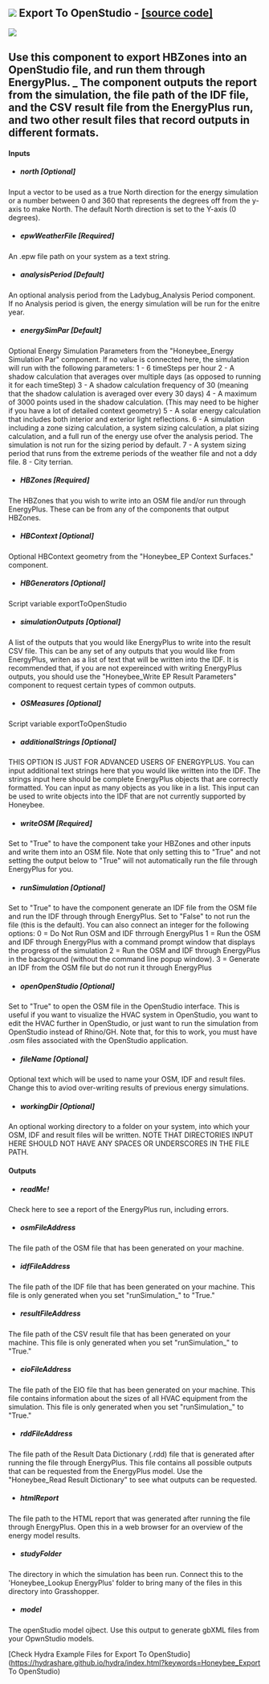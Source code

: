 ## ![](../../images/icons/Export_To_OpenStudio.png) Export To OpenStudio - [[source code]](https://github.com/mostaphaRoudsari/honeybee/tree/master/src/Honeybee_Export%20To%20OpenStudio.py)

![](../../images/components/Export_To_OpenStudio.png)

Use this component to export HBZones into an OpenStudio file, and run them through EnergyPlus. _ The component outputs the report from the simulation, the file path of the IDF file, and the CSV result file from the EnergyPlus run, and two other result files that record outputs in different formats. - 

#### Inputs
* ##### north [Optional]
Input a vector to be used as a true North direction for the energy simulation or a number between 0 and 360 that represents the degrees off from the y-axis to make North.  The default North direction is set to the Y-axis (0 degrees).
* ##### epwWeatherFile [Required]
An .epw file path on your system as a text string.
* ##### analysisPeriod [Default]
An optional analysis period from the Ladybug_Analysis Period component.  If no Analysis period is given, the energy simulation will be run for the enitre year.
* ##### energySimPar [Default]
Optional Energy Simulation Parameters from the "Honeybee_Energy Simulation Par" component.  If no value is connected here, the simulation will run with the following parameters: 1 - 6 timeSteps per hour 2 - A shadow calculation that averages over multiple days (as opposed to running it for each timeStep) 3 - A shadow calculation frequency of 30 (meaning that the shadow calulation is averaged over every 30 days) 4 - A maximum of 3000 points used in the shadow calculation. (This may need to be higher if you have a lot of detailed context geometry) 5 - A solar energy calculation that includes both interior and exterior light reflections. 6 - A simulation including a zone sizing calculation, a system sizing calculation, a plat sizing calculation, and a full run of the energy use ofver the analysis period.  The simulation is not run for the sizing period by default. 7 - A system sizing period that runs from the extreme periods of the weather file and not a ddy file. 8 - City terrian.
* ##### HBZones [Required]
The HBZones that you wish to write into an OSM file and/or run through EnergyPlus.  These can be from any of the components that output HBZones.
* ##### HBContext [Optional]
Optional HBContext geometry from the "Honeybee_EP Context Surfaces." component.
* ##### HBGenerators [Optional]
Script variable exportToOpenStudio
* ##### simulationOutputs [Optional]
A list of the outputs that you would like EnergyPlus to write into the result CSV file.  This can be any set of any outputs that you would like from EnergyPlus, writen as a list of text that will be written into the IDF.  It is recommended that, if you are not expereinced with writing EnergyPlus outputs, you should use the "Honeybee_Write EP Result Parameters" component to request certain types of common outputs. 
* ##### OSMeasures [Optional]
Script variable exportToOpenStudio
* ##### additionalStrings [Optional]
THIS OPTION IS JUST FOR ADVANCED USERS OF ENERGYPLUS.  You can input additional text strings here that you would like written into the IDF.  The strings input here should be complete EnergyPlus objects that are correctly formatted.  You can input as many objects as you like in a list.  This input can be used to write objects into the IDF that are not currently supported by Honeybee.
* ##### writeOSM [Required]
Set to "True" to have the component take your HBZones and other inputs and write them into an OSM file.  Note that only setting this to "True" and not setting the output below to "True" will not automatically run the file through EnergyPlus for you.
* ##### runSimulation [Optional]
Set to "True" to have the component generate an IDF file from the OSM file and run the IDF through through EnergyPlus.  Set to "False" to not run the file (this is the default).  You can also connect an integer for the following options: 0 = Do Not Run OSM and IDF thrrough EnergyPlus 1 = Run the OSM and IDF through EnergyPlus with a command prompt window that displays the progress of the simulation 2 = Run the OSM and IDF through EnergyPlus in the background (without the command line popup window). 3 = Generate an IDF from the OSM file but do not run it through EnergyPlus
* ##### openOpenStudio [Optional]
Set to "True" to open the OSM file in the OpenStudio interface.  This is useful if you want to visualize the HVAC system in OpenStudio, you want to edit the HVAC further in OpenStudio, or just want to run the simulation from OpenStudio instead of Rhino/GH.  Note that, for this to work, you must have .osm files associated with the OpenStudio application.
* ##### fileName [Optional]
Optional text which will be used to name your OSM, IDF and result files.  Change this to aviod over-writing results of previous energy simulations.
* ##### workingDir [Optional]
An optional working directory to a folder on your system, into which your OSM, IDF and result files will be written.  NOTE THAT DIRECTORIES INPUT HERE SHOULD NOT HAVE ANY SPACES OR UNDERSCORES IN THE FILE PATH.

#### Outputs
* ##### readMe!
Check here to see a report of the EnergyPlus run, including errors.
* ##### osmFileAddress
The file path of the OSM file that has been generated on your machine.
* ##### idfFileAddress
The file path of the IDF file that has been generated on your machine. This file is only generated when you set "runSimulation_" to "True."
* ##### resultFileAddress
The file path of the CSV result file that has been generated on your machine.  This file is only generated when you set "runSimulation_" to "True."
* ##### eioFileAddress
The file path of the EIO file that has been generated on your machine.  This file contains information about the sizes of all HVAC equipment from the simulation.  This file is only generated when you set "runSimulation_" to "True."
* ##### rddFileAddress
The file path of the Result Data Dictionary (.rdd) file that is generated after running the file through EnergyPlus.  This file contains all possible outputs that can be requested from the EnergyPlus model.  Use the "Honeybee_Read Result Dictionary" to see what outputs can be requested.
* ##### htmlReport
The file path to the HTML report that was generated after running the file through EnergyPlus.  Open this in a web browser for an overview of the energy model results.
* ##### studyFolder
The directory in which the simulation has been run.  Connect this to the 'Honeybee_Lookup EnergyPlus' folder to bring many of the files in this directory into Grasshopper.
* ##### model
The openStudio model ojbect. Use this output to generate gbXML files from your OpwnStudio models.


[Check Hydra Example Files for Export To OpenStudio](https://hydrashare.github.io/hydra/index.html?keywords=Honeybee_Export To OpenStudio)